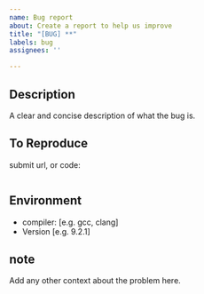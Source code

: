 ```yaml
---
name: Bug report
about: Create a report to help us improve
title: "[BUG] **"
labels: bug
assignees: ''

---
```


## Description
A clear and concise description of what the bug is.

## To Reproduce
submit url, or code:
```cpp
```

## Environment
 - compiler: [e.g. gcc, clang]
 - Version [e.g. 9.2.1]

## note
Add any other context about the problem here.
